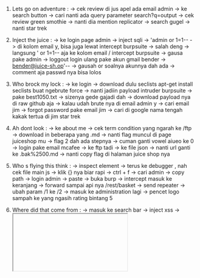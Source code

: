 1. Lets go on adventure :
-> cek review di jus apel ada email admin 
-> ke search button -> cari nanti ada query parameter search?q=output
-> cek review green smothie -> nanti dia mention replicator -> search gugel -> nanti star trek

2. Inject the juice :
-> ke login page admin -> inject sqli -> 'admin or 1=1-- -> di kolom email y, bisa juga lewat intercept burpsuite
-> salah deng -> langsung ' or 1=1-- aja ke kolom email / intercept burpsuite -> gausa pake admin
-> loggout login ulang pake akun gmail bender -> bender@juice-sh.op'-- -> gausah or soalnya akunnya dah ada -> comment aja passwd nya bisa lolos

3. Who brock my lock :
-> ke login -> download dulu seclists apt-get install seclists buat ngebrute force -> nanti jadiin payload intruder burpsuite -> pake best1050.txt
-> sizenya gede gajadi dah -> download payload nya di raw github aja -> kalau udah brute nya di email admin y
-> cari email jim -> forgot password pake email jim -> cari di google nama tengah kakak tertua di jim star trek

4. Ah dont look :
-> ke about me -> cek term condition yang ngarah ke /ftp -> download in beberapa yang .md -> nanti flag muncul di page juiceshop mu
-> flag 2 dah ada stepnya -> cuman ganti vowel  aiueo ke 0 -> login pake email mcafee
-> ke ftp tadi -> ke file json -> nanti url ganti ke .bak%2500.md -> nanti copy flag di halaman juice shop nya

5. Who s flying this think :
-> inspect element -> terus ke debugger , nah cek file main js -> klik {} nya biar rapi -> ctrl + f -> cari admin -> copy path -> login admin -> paste
-> buka burp -> intercept masuk ke keranjang -> forward sampai api nya /rest/basket -> send repeater -> ubah param /1 ke /2
-> masuk ke administration lagi -> pencet logo sampah ke yang ngasih rating bintang 5

6. Where did that come from :
-> masuk ke search bar -> inject xss -> <iframe src="javascript:alert(`xss`)"> -> pakai ` jangan ' soalnya gadapet flag tadi
-> masuk ke akun admin -> privacy -> last login ip -> intercept burp -> logout -> buat header True-Client-IP: payload xss nya -> headernya manual
-> login admin -> ke order history -> track order -> id= ganti ke payload xss -> refresh page

